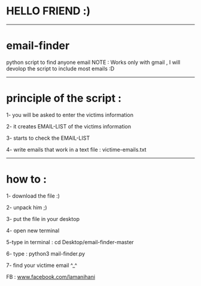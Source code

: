 # HELLO FRIEND :) 
___________________

# email-finder
python script to find anyone email
NOTE : Works only with gmail , I will devolop the script to include most emails :D
___________________________________

# principle of the script : 

 1- you will be asked to enter the victims information 
 
 2- it creates EMAIL-LIST of the victims information
 
 3- starts to check the EMAIL-LIST 
 
 4- write emails that work in a text file : victime-emails.txt
 ____________________________________
 # how to :

 1- download the file :)
 
 2- unpack him ;) 

 3- put the file in your desktop
  
 4- open new terminal 
 
 5-type in terminal : cd Desktop/email-finder-master
 
 6- type : python3 mail-finder.py
 
 7- find your victime email ^_^ 
 
 FB : www.facebook.com/lamanihani
